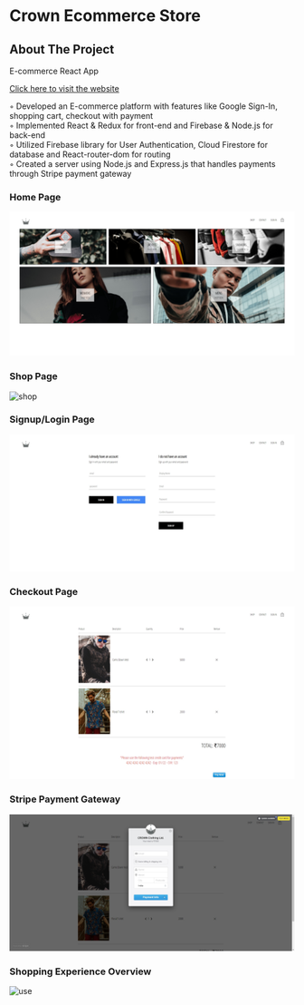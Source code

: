 # Crown Ecommerce Store

<!-- ABOUT THE PROJECT -->
## About The Project

E-commerce React App

[Click here to visit the website](https://crown-clothing-react-project.herokuapp.com/)

◦ Developed an E-commerce platform with features like Google Sign-In, shopping cart, checkout with payment <br>
◦ Implemented React & Redux for front-end and Firebase & Node.js for back-end <br>
◦ Utilized Firebase library for User Authentication, Cloud Firestore for database and React-router-dom for routing <br>
◦ Created a server using Node.js and Express.js that handles payments through Stripe payment gateway <br>


### Home Page
![home](https://github.com/Sahil-2/Crown-Ecommerce-Store/blob/main/images/screenshot1.jpg)
### Shop Page
![shop](https://github.com/Sahil-2/Crown-Ecommerce-Store/blob/main/images/screenshot2.jpg)
### Signup/Login Page
![signup/login](https://github.com/Sahil-2/Crown-Ecommerce-Store/blob/main/images/screenshot3.jpg)
### Checkout Page
![cart](https://github.com/Sahil-2/Crown-Ecommerce-Store/blob/main/images/screenshot4.jpg)
### Stripe Payment Gateway
![stripe](https://github.com/Sahil-2/Crown-Ecommerce-Store/blob/main/images/screenshot5.jpg)
### Shopping Experience Overview
![use](https://github.com/Sahil-2/Crown-Ecommerce-Store/blob/main/images/record.gif)
